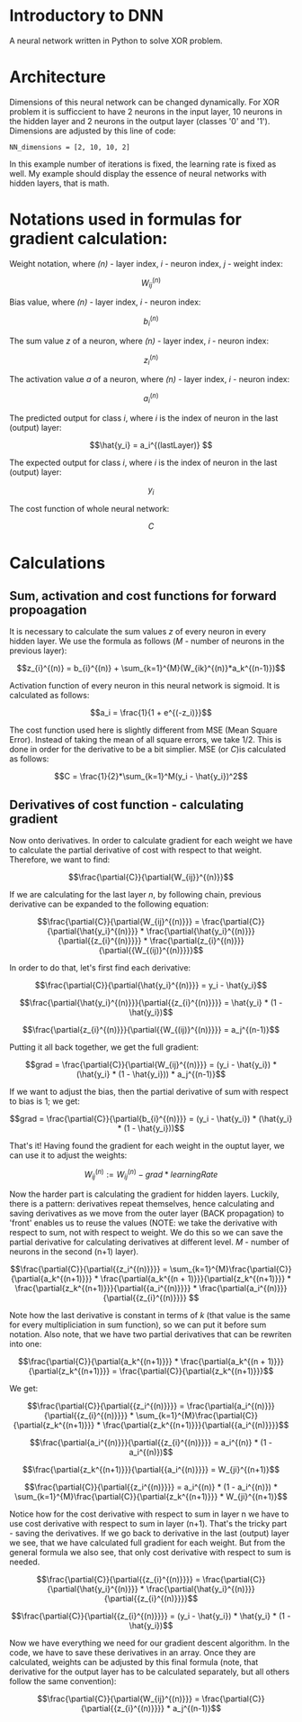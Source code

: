 # Introductory to DNN
A neural network written in Python to solve XOR problem.

# Architecture
Dimensions of this neural network can be changed dynamically. For XOR problem it is sufficcient to have 2 neurons in the input layer, 10 neurons in the hidden layer and 2 neurons in the output layer (classes '0' and '1'). Dimensions are adjusted by this line of code:
```
NN_dimensions = [2, 10, 10, 2]
```
In this example number of iterations is fixed, the learning rate is fixed as well. My example should display the essence of neural networks with hidden layers, that is math.
# Notations used in formulas for gradient calculation:

Weight notation, where _(n)_ - layer index, _i_ - neuron index, _j_ - weight index:
```math
W_{ij}^{(n)}
```
Bias value, where _(n)_ - layer index, _i_ - neuron index:
```math
b_{i}^{(n)}
```
The sum value _z_ of a neuron, where _(n)_ - layer index, _i_ - neuron index:
```math
z_{i}^{(n)}
```
The activation value _a_ of a neuron, where _(n)_ - layer index, _i_ - neuron index:
```math
a_{i}^{(n)}
```
The predicted output for class _i_, where _i_ is the index of neuron in the last (output) layer:
```math
\hat{y_i} = a_i^{(lastLayer)} 
```
The expected output for class _i_, where _i_ is the index of neuron in the last (output) layer:
```math
y_i
```
The cost function of whole neural network:
```math
C
```
# Calculations
## Sum, activation and cost functions for forward propoagation
It is necessary to calculate the sum values _z_ of every neuron in every hidden layer.
We use the formula as follows (_M_ - number of neurons in the previous layer):
```math
z_{i}^{(n)} = b_{i}^{(n)} + \sum_{k=1}^{M}(W_{ik}^{(n)}*a_k^{(n-1)})
```
Activation function of every neuron in this neural network is sigmoid.
It is calculated as follows:
```math
a_i = \frac{1}{1 + e^{(-z_i)}}
```

The cost function used here is slightly different from MSE (Mean Square Error). Instead of taking the mean of all square errors, we take 1/2. This is done in order for the derivative to be a bit simplier.
MSE (or _C_)is calculated as follows:
```math
C = \frac{1}{2}*\sum_{k=1}^M(y_i - \hat{y_i})^2
```
## Derivatives of cost function - calculating gradient
Now onto derivatives. In order to calculate gradient for each weight we have to calculate the partial derivative of cost with respect to that weight. Therefore, we want to find:
```math
\frac{\partial{C}}{\partial{W_{ij}}^{(n)}}
```
If we are calculating for the last layer _n_, by following chain, previous derivative can be expanded to the following equation:
```math
\frac{\partial{C}}{\partial{W_{ij}^{(n)}}} = \frac{\partial{C}}{\partial{\hat{y_i}^{(n)}}} * \frac{\partial{\hat{y_i}^{(n)}}}{\partial{{z_{i}^{(n)}}}}  * \frac{\partial{z_{i}^{(n)}}}{\partial{{W_{(ij)}^{(n)}}}}
```
In order to do that, let's first find each derivative:
```math
\frac{\partial{C}}{\partial{\hat{y_i}^{(n)}}} = y_i - \hat{y_i}
```
```math
\frac{\partial{\hat{y_i}^{(n)}}}{\partial{{z_{i}^{(n)}}}} = \hat{y_i} * (1 - \hat{y_i})
```
```math
\frac{\partial{z_{i}^{(n)}}}{\partial{{W_{(ij)}^{(n)}}}} = a_j^{(n-1)}
```
Putting it all back together, we get the full gradient:
```math
grad = \frac{\partial{C}}{\partial{W_{ij}^{(n)}}} = (y_i - \hat{y_i}) * (\hat{y_i} * (1 - \hat{y_i})) * a_j^{(n-1)}
```
If we want to adjust the bias, then the partial derivative of sum with respect to bias is 1; we get:
```math
grad = \frac{\partial{C}}{\partial{b_{i}^{(n)}}} = (y_i - \hat{y_i}) * (\hat{y_i} * (1 - \hat{y_i}))
```
That's it! Having found the gradient for each weight in the ouptut layer, we can use it to adjust the weights:
```math
W_{ij}^{(n)} := W_{ij}^{(n)} - grad * learningRate
```
Now the harder part is calculating the gradient for hidden layers. Luckily, there is a pattern: derivatives repeat themselves, hence calculating and saving derivatives as we move from the outer layer (BACK propagation) to 'front' enables us to reuse the values (NOTE: we take the derivative with respect to sum, not with respect to weight. We do this so we can save the partial derivative for calculating derivatives at different level. _M_ - number of neurons in the second (n+1) layer).
```math
\frac{\partial{C}}{\partial{{z_i^{(n)}}}} = \sum_{k=1}^{M}\frac{\partial{C}}{\partial{a_k^{(n+1)}}} * \frac{\partial{a_k^{(n + 1)}}}{\partial{z_k^{(n+1)}}} * \frac{\partial{z_k^{(n+1)}}}{\partial{{a_i^{(n)}}}} * \frac{\partial{a_i^{(n)}}}{\partial{{z_{i}^{(n)}}}} 
```
Note how the last derivative is constant in terms of _k_ (that value is the same for every multipliciation in sum function), so we can put it before sum notation. Also note, that we have two partial derivatives that can be rewriten into one:
```math
\frac{\partial{C}}{\partial{a_k^{(n+1)}}} * \frac{\partial{a_k^{(n + 1)}}}{\partial{z_k^{(n+1)}}} = \frac{\partial{C}}{\partial{z_k^{(n+1)}}}
```
We get:
```math
\frac{\partial{C}}{\partial{{z_i^{(n)}}}} = \frac{\partial{a_i^{(n)}}}{\partial{{z_{i}^{(n)}}}} * \sum_{k=1}^{M}\frac{\partial{C}}{\partial{z_k^{(n+1)}}} * \frac{\partial{z_k^{(n+1)}}}{\partial{{a_i^{(n)}}}}
```
```math
\frac{\partial{a_i^{(n)}}}{\partial{{z_{i}^{(n)}}}} = a_i^{(n)} * (1 - a_i^{(n)})
```
```math
\frac{\partial{z_k^{(n+1)}}}{\partial{{a_i^{(n)}}}} = W_{ji}^{(n+1)}
```
```math
\frac{\partial{C}}{\partial{{z_i^{(n)}}}} = a_i^{(n)} * (1 - a_i^{(n)}) * \sum_{k=1}^{M}\frac{\partial{C}}{\partial{z_k^{(n+1)}}} * W_{ji}^{(n+1)}
```
Notice how for the cost derivative with respect to sum in layer n we have to use cost derivative with respect to sum in layer (n+1). That's the tricky part - saving the derivatives. If we go back to derivative in the last (output) layer we see, that we have calculated full gradient for each weight. But from the general formula we also see, that only cost derivative with respect to sum is needed.
```math
\frac{\partial{C}}{\partial{{z_{i}^{(n)}}}} = \frac{\partial{C}}{\partial{\hat{y_i}^{(n)}}}  * \frac{\partial{\hat{y_i}^{(n)}}}{\partial{{z_{i}^{(n)}}}}
```
```math
\frac{\partial{C}}{\partial{{z_{i}^{(n)}}}} = (y_i - \hat{y_i}) * \hat{y_i} * (1 - \hat{y_i})
```
Now we have everything we need for our gradient descent algorithm. In the code, we have to save these derivatives in an array. Once they are calculated, weights can be adjusted by this final formula (note, that derivative for the output layer has to be calculated separately, but all others follow the same convention):
```math
\frac{\partial{C}}{\partial{W_{ij}^{(n)}}} = \frac{\partial{C}}{\partial{{z_{i}^{(n)}}}} * a_j^{(n-1)}
```
